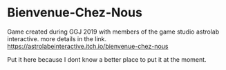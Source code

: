 # Bienvenue-Chez-Nous

Game created during GGJ 2019 with members of the game studio astrolab interactive. more details in the link. 
https://astrolabeinteractive.itch.io/bienvenue-chez-nous

Put it here because I dont know a better place to put it at the moment. 
